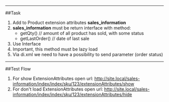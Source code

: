 ----------------------------------
##Task
1. Add to Product extension attributes **sales_information**
2. **sales_information** must be return interface with method:
   - getQty()        // amount of all product has sold, with some status
   - getLastOrder()  // date of last sale
3. Use Interface
4. Important, this method must be lazy load
5. Via di.xml we need to have a possibility to send parameter (order status)
---------------
##Test Flow
1. For show ExtensionAttributes open url:
 http://site.local/sales-information/index/index/sku/123/extensionAttributes/show
2. For don't load ExtensionAttributes open url:
http://site.local/sales-information/index/index/sku/123/extensionAttributes/hide
